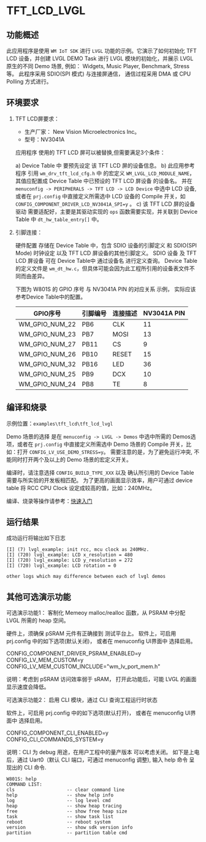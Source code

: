 # TFT_LCD_LVGL

## 功能概述
此应用程序是使用 `WM IoT SDK` 进行 `LVGL` 功能的示例。它演示了如何初始化 TFT LCD 设备，并创建 LVGL DEMO Task 进行 LVGL 模块的初始化，并展示 LVGL 原生的不同 Demo 场景, 例如：
Widgets,  Music Player,  Benchmark,  Stress 等。 
此程序采用 SDIO(SPI 模式) 与连接屏通信， 通信过程采用 DMA 或 CPU Polling 方式进行。

## 环境要求

1. TFT LCD屏要求：

   - 生产厂家： New Vision Microelectronics Inc。
   - 型号：NV3041A
   
   应用程序 使用的 TFT LCD 屏可以被替换,但需要满足3个条件：

   a) Device Table 中 要预先设定 该 TFT LCD 屏的设备信息。
   b) 此应用参考程序 引用 `wm_drv_tft_lcd_cfg.h` 中 的宏定义 `WM_LVGL_LCD_MODULE_NAME`， 其值应配置成 Device Table 中已预设的 TFT LCD 屏设备 的设备名。
      并在 `menuconfig -> PERIPHERALS -> TFT LCD -> LCD Device` 中选中 LCD 设备, 或者在 `prj.config` 中直接定义所需选中 LCD 设备的 Compile 开关，如 `CONFIG_COMPONENT_DRIVER_LCD_NV3041A_SPI=y` 。
   c) 该 TFT LCD 屏的设备驱动 需要适配好，主要是其驱动实现的 `ops` 函数需要实现，并关联到 Device Table 中 `dt_hw_table_entry[]` 中。

2. 引脚连接：

   硬件配置 存储在 Device Table 中，包含 SDIO 设备的引脚定义 和 SDIO(SPI Mode) 时钟设定 以及 TFT LCD 屏设备的其他引脚定义。
   SDIO 设备 及 TFT LCD 屏设备 可在 Device Table中 通过设备名 进行定义查询。
   Device Table 的定义文件是 `wm_dt_hw.c`，但具体可能会因为此工程所引用的设备表文件不同而由差异。

   下图为 W801S 的 GPIO 序号  与 NV3041A PIN 的对应关系 示例， 实际应该参考Device Table中的配置。

   |    GPIO序号    | 引脚编号 | 连接描述  | NV3041A PIN |
   | -------------- |-------- | -------- | ----------- |
   | WM_GPIO_NUM_22 |   PB6   |   CLK    | 11          |
   | WM_GPIO_NUM_23 |   PB7   |   MOSI   | 13          |
   | WM_GPIO_NUM_27 |   PB11  |   CS     | 9           |
   | WM_GPIO_NUM_26 |   PB10  |   RESET  | 15          |
   | WM_GPIO_NUM_32 |   PB16  |   LED    | 36          |
   | WM_GPIO_NUM_25 |   PB9   |   DCX    | 10          |
   | WM_GPIO_NUM_24 |   PB8   |   TE     | 8           |


## 编译和烧录

示例位置：`examples\tft_lcd\tft_lcd_lvgl`

Demo 场景的选择 是在 `menuconfig -> LVGL -> Demos` 中选中所需的 Demos选项，或者在 `prj.config` 中直接定义所需选中 Demo 场景的 Compile 开关，比如：打开 `CONFIG_LV_USE_DEMO_STRESS=y`。
需要注意的是，为了避免运行冲突, 不能同时打开两个及以上的 Demo 场景的宏定义开关。

编译时，请注意选择 `CONFIG_BUILD_TYPE_XXX` 以及 确认所引用的 Device Table 需要与所实验的开发板相匹配。
为了更高的画面显示效率，用户可通过 device table 将 RCC CPU Clock 设定成较高的值，比如：240MHz。

编译、烧录等操作请参考：[快速入门](https://doc.winnermicro.net/w800/zh_CN/latest/get_started/index.html)


## 运行结果

成功运行将输出如下日志

```
[I] (7) lvgl_example: init rcc, mcu clock as 240MHz.
[I] (720) lvgl_example: LCD x_resolution = 480
[I] (720) lvgl_example: LCD y_resolution = 272
[I] (720) lvgl_example: LCD rotation = 0

other logs which may difference between each of lvgl demos
```




## 其他可选演示功能

可选演示功能1： 客制化 Memeoy malloc/realloc 函数，从 PSRAM 中分配 LVGL 所需的 heap 空间。

硬件上，须确保 pSRAM 元件有正确接到 测试平台上。
软件上，可启用 prj.config 中的如下选项(默认关闭)， 或者在 menuconfig UI界面中 选择启用。

CONFIG_COMPONENT_DRIVER_PSRAM_ENABLED=y
CONFIG_LV_MEM_CUSTOM=y
CONFIG_LV_MEM_CUSTOM_INCLUDE="wm_lv_port_mem.h"

说明：考虑到 pSRAM 访问效率弱于 sRAM， 打开此功能后，可能 LVGL 的画面显示速度会降低。



可选演示功能2： 启用 CLI 模块，通过 CLI 查询工程运行时状态

软件上，可启用 prj.config 中的如下选项(默认打开)， 或者在 menuconfig UI界面中 选择启用。

CONFIG_COMPONENT_CLI_ENABLED=y
CONFIG_CLI_COMMANDS_SYSTEM=y

说明：CLI 为 debug 用途，在用户工程中的量产版本 可以考虑关闭。
      如下是上电后，通过 Uart0（默认 CLI 端口，可通过 menuconfig 调整), 输入 help 命令 呈现出的 CLI 命令.

```
W801S: help
COMMAND LIST:
cls                   -- clear command line
help                  -- show help info
log                   -- log level cmd
heap                  -- show heap tracing
free                  -- show free heap size
task                  -- show task list
reboot                -- reboot system
version               -- show sdk version info
partition             -- partition table cmd
```